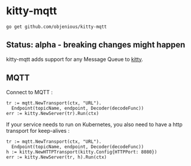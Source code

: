 # kitty-mqtt

<!--[![Travis-CI](https://travis-ci.org/objenious/kitty-gcp.svg?branch=master)](https://travis-ci.org/objenious/kitty-gcp)  [![GoDoc](https://godoc.org/github.com/objenious/kitty-gcp?status.svg)](http://godoc.org/github.com/objenious/kitty-gcp)
[![GoReportCard](https://goreportcard.com/badge/github.com/objenious/kitty-gcp)](https://goreportcard.com/report/github.com/objenious/kitty-gcp)
[![Coverage Status](https://coveralls.io/repos/github/objenious/kitty-gcp/badge.svg?branch=master)](https://coveralls.io/github/objenious/kitty-gcp?branch=master)-->

`go get github.com/objenious/kitty-mqtt`

## Status: alpha - breaking changes might happen

kitty-mqtt adds support for any Message Queue to [kitty](https://github.com/objenious/kitty).

## MQTT

Connect to MQTT :
```
tr := mqtt.NewTransport(ctx, "URL").
  Endpoint(topicName, endpoint, Decoder(decodeFunc))
err := kitty.NewServer(tr).Run(ctx)
```

If your service needs to run on Kubernetes, you also need to have a http transport for keep-alives :
```
tr := mqtt.NewTransport(ctx, "URL").
  Endpoint(topicName, endpoint, Decoder(decodeFunc))
h := kitty.NewHTTPTransport(kitty.Config{HTTPPort: 8080})
err := kitty.NewServer(tr, h).Run(ctx)
```
